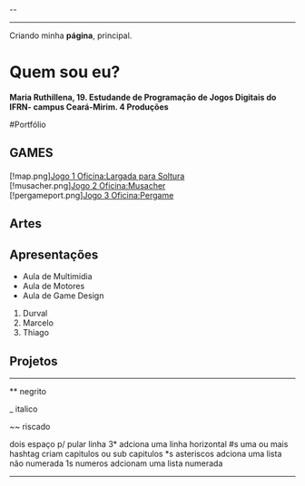 --

---

Criando minha **página**, principal.

# Quem sou eu?

**Maria Ruthillena, 19. Estudande de Programação de Jogos Digitais do IFRN- campus Ceará-Mirim.
4 Produções**

#Portfólio

## GAMES

#### 
[!map.png][Jogo 1 Oficina:Largada para Soltura](https://ruthimaria01.github.io/largada/)  
[!musacher.png][Jogo 2 Oficina:Musacher](https://ruthimaria01.github.io/musacher/)  
[!pergameport.png][Jogo 3 Oficina:Pergame](https://eliciaa.github.io/Pergame/)  


## Artes

## Apresentações
* Aula de Multimidia
* Aula de Motores
* Aula de Game Design

1. Durval
2. Marcelo
3. Thiago

## Projetos

* * *

** negrito

_ italico

~~ riscado

   dois espaço p/ pular linha
 3* adciona uma linha horizontal
 #s uma ou mais hashtag criam capitulos ou sub capitulos
 *s asteriscos adciona uma lista não numerada
 1s numeros adcionam uma lista numerada
 
 * * *

